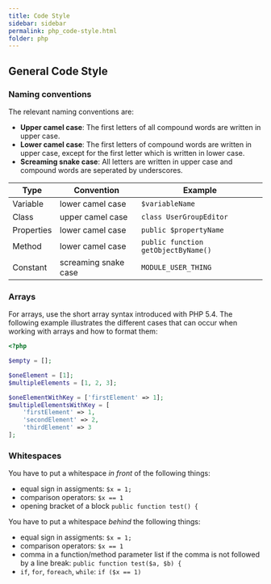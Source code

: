 ```yaml
---
title: Code Style
sidebar: sidebar
permalink: php_code-style.html
folder: php
---
```


## General Code Style

### Naming conventions

The relevant naming conventions are:

- **Upper camel case**:
  The first letters of all compound words are written in upper case.
- **Lower camel case**:
  The first letters of compound words are written in upper case, except for the first letter which is written in lower case.
- **Screaming snake case**:
  All letters are written in upper case and compound words are seperated by underscores.


|Type|Convention|Example|
|----|----------|-------|
|Variable|lower camel case|`$variableName`|
|Class|upper camel case|`class UserGroupEditor`|
|Properties|lower camel case|`public $propertyName`|
|Method|lower camel case|`public function getObjectByName()`|
|Constant|screaming snake case|`MODULE_USER_THING`|

### Arrays

For arrays, use the short array syntax introduced with PHP 5.4.
The following example illustrates the different cases that can occur when working with arrays and how to format them:

```php
<?php

$empty = [];

$oneElement = [1];
$multipleElements = [1, 2, 3];

$oneElementWithKey = ['firstElement' => 1];
$multipleElementsWithKey = [
	'firstElement' => 1,
	'secondElement' => 2,
	'thirdElement' => 3
];
```

### Whitespaces

You have to put a whitespace *in front* of the following things:

- equal sign in assigments: `$x = 1;`
- comparison operators: `$x == 1`
- opening bracket of a block `public function test() {`

You have to put a whitespace *behind* the following things:

- equal sign in assigments: `$x = 1;`
- comparison operators: `$x == 1`
- comma in a function/method parameter list if the comma is not followed by a line break: `public function test($a, $b) {`
- `if`, `for`, `foreach`, `while`: `if ($x == 1)`

